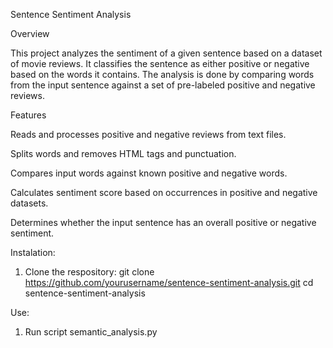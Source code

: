 Sentence Sentiment Analysis

Overview

This project analyzes the sentiment of a given sentence based on a dataset of movie reviews. 
It classifies the sentence as either positive or negative based on the words it contains. 
The analysis is done by comparing words from the input sentence against a set of pre-labeled positive and negative reviews.

Features

Reads and processes positive and negative reviews from text files.

Splits words and removes HTML tags and punctuation.

Compares input words against known positive and negative words.

Calculates sentiment score based on occurrences in positive and negative datasets.

Determines whether the input sentence has an overall positive or negative sentiment.

Instalation:
1. Clone the respository:
   git clone https://github.com/yourusername/sentence-sentiment-analysis.git
   cd sentence-sentiment-analysis

Use:
1. Run script semantic_analysis.py

